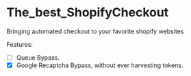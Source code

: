 # The_best_ShopifyCheckout
Bringing automated checkout to your favorite shopify websites

Features:
- [ ] Queue Bypass.
- [x] Google Recaptcha Bypass, without ever harvesting tokens. 
